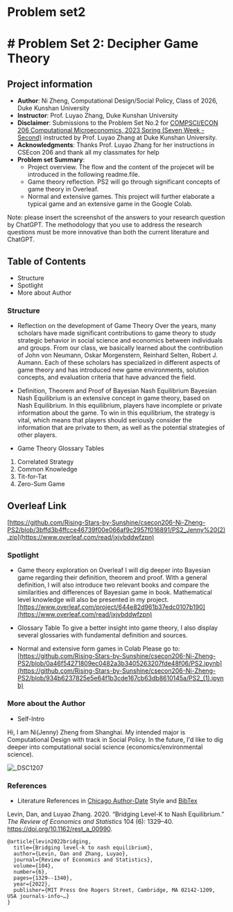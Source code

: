 # Problem set2
# # Problem Set 2: Decipher Game Theory 
## Project information
- **Author**: Ni Zheng, Computational Design/Social Policy, Class of 2026, Duke Kunshan University
- **Instructor**: Prof. Luyao Zhang, Duke Kunshan University
- **Disclaimer**: Submissions to the Problem Set No.2 for [COMPSCI/ECON 206 Computational Microeconomics, 2023 Spring (Seven Week - Second)](https://ce.pubpub.org/) instructed by Prof. Luyao Zhang at Duke Kunshan University.
- **Acknowledgments**: Thanks Prof. Luyao Zhang for her instructions in CSEcon 206 and thank all my classmates for help
- **Problem set Summary**: 
  - Project overview. The flow and the content of the projecet will be introduced in the following readme.file.
  - Game theory reflection. PS2 will go through significant concepts of game theory in Overleaf.
  - Normal and extensive games. This project will further elaborate a typical game and an extensive game in the Google Colab.


Note: please insert the screenshot of the answers to your research question by ChatGPT. The methodology that you use to address the research questions must be more innovative than both the current literature and ChatGPT. 

## Table of Contents

- Structure
- Spotlight
- More about Author


### Structure
- Reflection on the development of Game Theory
Over the years, many scholars have made significant contributions to game theory to study strategic behavior in social science and economics between individuals and groups. From our class, we basically learned about the contribution of  John von Neumann, Oskar Morgenstern, Reinhard Selten, Robert J. Aumann. Each of these scholars has specialized in different aspects of game theory and has introduced new game environments, solution concepts, and evaluation criteria that have advanced the field.

- Definition, Theorem and Proof of Bayesian Nash Equilibrium
Bayesian Nash Equilibrium is an extensive concept in game theory, based on Nash Equilibrium. In this equilibrium, players have incomplete or private information about the game. To win in this equilibrium, the strategy is vital, which means that players should seriously consider the information that are private to them, as well as the potential strategies of other players.

- Game Theory Glossary Tables
1. Correlated Strategy
2. Common Knowledge
3. Tit-for-Tat
4. Zero-Sum Game

## Overleaf Link
[https://github.com/Rising-Stars-by-Sunshine/csecon206-Ni-Zheng-PS2/blob/3bffd3b4ffcce46739f00e066af9c2957f016891/PS2_Jenny%20(2).zip](https://www.overleaf.com/read/jxjvbddwfzpn)

### Spotlight
- Game theory exploration on Overleaf
I will dig deeper into Bayesian game regarding their definition, theorem and proof. With a general definition, I will also introduce two relevant books and compare the similarities and differences of Bayesian game in book. Mathematical level knowledge will also be presented in my project.[https://www.overleaf.com/project/644e82d961b37edc0107b190](https://www.overleaf.com/read/jxjvbddwfzpn)

- Glossary Table
To give a better insight into game theory, I also display several glossaries with fundamental definition and sources.

- Normal and extensive form games in Colab
Please go to: [https://github.com/Rising-Stars-by-Sunshine/csecon206-Ni-Zheng-PS2/blob/0a46f54271809ec0482a3b3405263207fde48f06/PS2.ipynb](https://github.com/Rising-Stars-by-Sunshine/csecon206-Ni-Zheng-PS2/blob/934b6237825e5e64f1b3cde167cb63db8610145a/PS2_(1).ipynb)

### More about the Author
* Self-Intro 

Hi, I am Ni(Jenny) Zheng from Shanghai. My intended major is Computational Design with track in Social Policy. In the future, I'd like to dig deeper into computational social science (economics/environmental science).

![_DSC1207](https://user-images.githubusercontent.com/125801773/233880116-0fc48560-631b-406d-9519-8ce423cf6b00.JPG)


### References

- Literature References in [Chicago Author-Date](https://www.chicagomanualofstyle.org/tools_citationguide/citation-guide-2.html) Style and [BibTex](https://scholar.google.com/) 

Levin, Dan, and Luyao Zhang. 2020. “Bridging Level-K to Nash Equilibrium.” *The Review of Economics and Statistics* 104 (6): 1329–40. https://doi.org/10.1162/rest_a_00990.

```
@article{levin2022bridging,
  title={Bridging level-k to nash equilibrium},
  author={Levin, Dan and Zhang, Luyao},
  journal={Review of Economics and Statistics},
  volume={104},
  number={6},
  pages={1329--1340},
  year={2022},
  publisher={MIT Press One Rogers Street, Cambridge, MA 02142-1209, USA journals-info~…}
}
```
